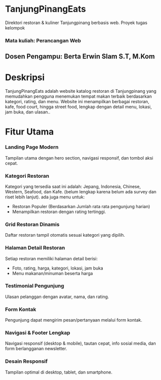 # TanjungPinangEats
Direktori restoran & kuliner Tanjungpinang berbasis web.
Proyek tugas kelompok 
### Mata kuliah: Perancangan Web
## Dosen Pengampu: Berta Erwin Slam S.T, M.Kom

# Deskripsi
TanjungPinangEats adalah website katalog restoran di Tanjungpinang yang memudahkan pengguna menemukan tempat makan terbaik berdasarkan kategori, rating, dan menu.
Website ini menampilkan berbagai restoran, kafe, food court, hingga street food, lengkap dengan detail menu, lokasi, jam buka, dan ulasan..

# Fitur Utama
### Landing Page Modern
Tampilan utama dengan hero section, navigasi responsif, dan tombol aksi cepat.

### Kategori Restoran
Kategori yang tersedia saat ini adalah: Jepang, Indonesia, Chinese, Western, Seafood, dan Kafe. (belum lengkap karena belum ada survey dan riset lebih lanjut).
ada juga menu untuk:
- Restoran Populer (Berdasarkan Jumlah rata rata pengunjung harian)
- Menampilkan restoran dengan rating tertinggi.

### Grid Restoran Dinamis
Daftar restoran tampil otomatis sesuai kategori yang dipilih.

### Halaman Detail Restoran
Setiap restoran memiliki halaman detail berisi:
- Foto, rating, harga, kategori, lokasi, jam buka
- Menu makanan/minuman beserta harga

### Testimonial Pengunjung
Ulasan pelanggan dengan avatar, nama, dan rating.

### Form Kontak
Pengunjung dapat mengirim pesan/pertanyaan melalui form kontak.

### Navigasi & Footer Lengkap
Navigasi responsif (desktop & mobile), tautan cepat, info sosial media, dan form berlangganan newsletter.

### Desain Responsif
Tampilan optimal di desktop, tablet, dan smartphone.
